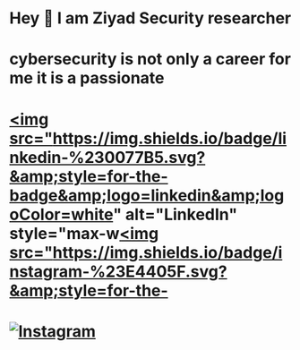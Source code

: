 # Hey 👋 I am Ziyad  Security researcher
# cybersecurity is not only a career for me it is a passionate
#  <a href="https://www.linkedin.com/" target="https://www.linkedin.com/in/ziyad334mahmoud/"><img src="https://img.shields.io/badge/linkedin-%230077B5.svg?&amp;style=for-the-badge&amp;logo=linkedin&amp;logoColor=white" alt="LinkedIn" style="max-w<a href="https://www.instagram.com/" target="_blank"><img src="https://img.shields.io/badge/instagram-%23E4405F.svg?&amp;style=for-the-
#  <a href="https://www.instagram.com/" target="https://www.instagram.com/swe_zm334/"><img src="https://img.shields.io/badge/instagram-%23E4405F.svg?&amp;style=for-the-badge&amp;logo=instagram&amp;logoColor=white" alt="Instagram" style="max-width: 100%;"></a>
